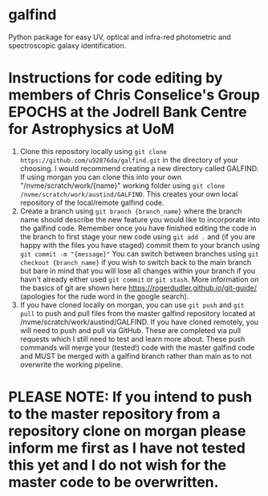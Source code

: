 # galfind
Python package for easy UV, optical and infra-red photometric and spectroscopic galaxy identification.

# Instructions for code editing by members of Chris Conselice's Group EPOCHS at the Jodrell Bank Centre for Astrophysics at UoM
1) Clone this repository locally using ```git clone https://github.com/u92876da/galfind.git``` in the directory of your choosing. I would recommend creating a new directory called GALFIND. If using morgan you can clone this into your own "/nvme/scratch/work/{name}" working folder using ```git clone /nvme/scratch/work/austind/GALFIND```. This creates your own local repository of the local/remote galfind code.
2) Create a branch using ```git branch {branch_name}``` where the branch name should describe the new feature you would like to incorporate into the galfind code. Remember once you have finished editing the code in the branch to first stage your new code using ```git add .``` and (if you are happy with the files you have staged) commit them to your branch using ```git commit -m "{message}"``` You can switch between branches using ```git checkout {branch_name}``` if you wish to switch back to the main branch but bare in mind that you will lose all changes within your branch if you havn't already either used ```git commit``` or ```git stash```. More information on the basics of git are shown here https://rogerdudler.github.io/git-guide/ (apologies for the rude word in the google search).
3) If you have cloned locally on morgan, you can use ```git push``` and ```git pull``` to push and pull files from the master galfind repository located at /nvme/scratch/work/austind/GALFIND. If you have cloned remotely, you will need to push and pull via GitHub. These are completed via pull requests which I still need to test and learn more about. These push commands will merge your (tested!) code with the master galfind code and MUST be merged with a galfind branch rather than main as to not overwrite the working pipeline.
# PLEASE NOTE: If you intend to push to the master repository from a repository clone on morgan please inform me first as I have not tested this yet and I do not wish for the master code to be overwritten. 
